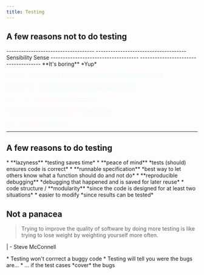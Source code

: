 ```yaml
---
title: Testing
---
```


A few reasons not to do testing
-------------------------------

<style type="text/css">
  .constrastTable em { color:#E9FFF3; font-style:normal; }
  .constrastTable strong { color:#FFF7FB; font-style:normal; font-weight:normal }
</style>

<div class="reveal constrastTable">
  ------------------------------------      -------------------------------------
  Sensibility                               Sense
  ------------------------------------      -------------------------------------
  **It's boring**                           *Yup*

  **Code is just a one off throwaway**      *As with most research codes*

  **No time for it**                        *A bit more code, a lot less debugging*

  **Tests can be buggy too**                *See above*

  **Not a professional programmer**         *See above*

  **Will do it later**                      *See above*
  ------------------------------------      -------------------------------------
</div>


A few reasons to do testing
---------------------------

<style type="text/css">
  .happy em { color:#E9FFF3; font-style:normal; }
</style>

<div class="reveal happy">
  * **lazyness** *testing saves time*
  * **peace of mind** *tests (should) ensures code is correct*
  * **runnable specification** *best way to let others know what a function should do and
    not do*
  * **reproducible debugging** *debugging that happened and is saved for later reuse*
  * code structure / **modularity** *since the code is designed for at least two situations*
  * easier to modify *since results can be tested*
</div>


Not a panacea
-------------

> Trying to improve the quality of software by doing more testing is like trying to lose weight by
> weighting yourself more often.

|                               - Steve McConnell

<div class="fragment roll-in">
 * Testing won't corrrect a buggy code
 * Testing will tell you were the bugs are...
 * ... if the test cases *cover* the bugs
</div>
